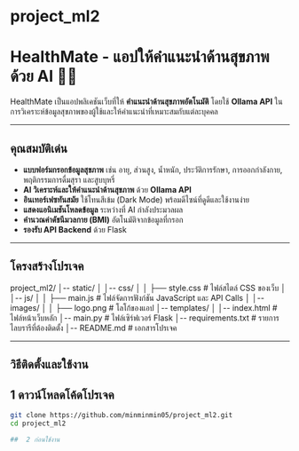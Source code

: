 # project_ml2
# HealthMate - แอปให้คำแนะนำด้านสุขภาพด้วย AI 🏥🤖

HealthMate เป็นแอปพลิเคชันเว็บที่ให้ **คำแนะนำด้านสุขภาพอัตโนมัติ** โดยใช้ **Ollama API** ในการวิเคราะห์ข้อมูลสุขภาพของผู้ใช้และให้คำแนะนำที่เหมาะสมกับแต่ละบุคคล

---

## คุณสมบัติเด่น
-  **แบบฟอร์มกรอกข้อมูลสุขภาพ** เช่น อายุ, ส่วนสูง, น้ำหนัก, ประวัติการรักษา, การออกกำลังกาย, พฤติกรรมการดื่มสุรา และสูบบุหรี่
-  **AI วิเคราะห์และให้คำแนะนำด้านสุขภาพ** ด้วย **Ollama API**
-  **อินเทอร์เฟซทันสมัย** ใช้โทนสีเข้ม (Dark Mode) พร้อมดีไซน์ที่ดูดีและใช้งานง่าย
-  **แสดงแอนิเมชันโหลดข้อมูล** ระหว่างที่ AI กำลังประมวลผล
-  **คำนวณค่าดัชนีมวลกาย (BMI)** อัตโนมัติจากข้อมูลที่กรอก
-  **รองรับ API Backend** ด้วย Flask

---

## โครงสร้างโปรเจค
project_ml2/ │-- static/ │ │-- css/ │ │ ├── style.css # ไฟล์สไตล์ CSS ของเว็บ │ 
│-- js/ │ │ ├── main.js # ไฟล์จัดการฟังก์ชัน JavaScript และ API Calls │
│-- images/ │ │ ├── logo.png # โลโก้ของแอป 
│-- templates/ │ │-- index.html # ไฟล์หน้าเว็บหลัก 
│-- main.py # ไฟล์เซิร์ฟเวอร์ Flask 
│-- requirements.txt # รายการไลบรารีที่ต้องติดตั้ง │-- README.md # เอกสารโปรเจค


---

##  วิธีติดตั้งและใช้งาน

## 1 ดาวน์โหลดโค้ดโปรเจค
```bash
git clone https://github.com/minminmin05/project_ml2.git
cd project_ml2

##  2 ก่อนใช้งาน
